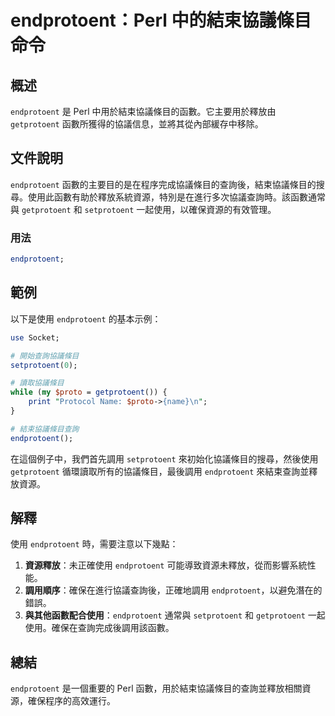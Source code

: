 <!--
Meta Description: # endprotoent：Perl 中的結束協議條目命令 ## 概述 `endprotoent` 是 Perl 中用於結束協議條目的函數。它主要用於釋放由 `getprotoent` 函數所獲得的協議信息，並將其從內部緩存中移除。 ## 文件說明 `endprotoent` 函數的主要目的是在程序...
Meta Keywords: endprotoent, perl, getprotoent, setprotoent, 一起使用
-->

# endprotoent：Perl 中的結束協議條目命令

## 概述
`endprotoent` 是 Perl 中用於結束協議條目的函數。它主要用於釋放由 `getprotoent` 函數所獲得的協議信息，並將其從內部緩存中移除。

## 文件說明
`endprotoent` 函數的主要目的是在程序完成協議條目的查詢後，結束協議條目的搜尋。使用此函數有助於釋放系統資源，特別是在進行多次協議查詢時。該函數通常與 `getprotoent` 和 `setprotoent` 一起使用，以確保資源的有效管理。

### 用法
```perl
endprotoent;
```

## 範例
以下是使用 `endprotoent` 的基本示例：

```perl
use Socket;

# 開始查詢協議條目
setprotoent(0);

# 讀取協議條目
while (my $proto = getprotoent()) {
    print "Protocol Name: $proto->{name}\n";
}

# 結束協議條目查詢
endprotoent();
```

在這個例子中，我們首先調用 `setprotoent` 來初始化協議條目的搜尋，然後使用 `getprotoent` 循環讀取所有的協議條目，最後調用 `endprotoent` 來結束查詢並釋放資源。

## 解釋
使用 `endprotoent` 時，需要注意以下幾點：

1. **資源釋放**：未正確使用 `endprotoent` 可能導致資源未釋放，從而影響系統性能。
2. **調用順序**：確保在進行協議查詢後，正確地調用 `endprotoent`，以避免潛在的錯誤。
3. **與其他函數配合使用**：`endprotoent` 通常與 `setprotoent` 和 `getprotoent` 一起使用。確保在查詢完成後調用該函數。

## 總結
`endprotoent` 是一個重要的 Perl 函數，用於結束協議條目的查詢並釋放相關資源，確保程序的高效運行。